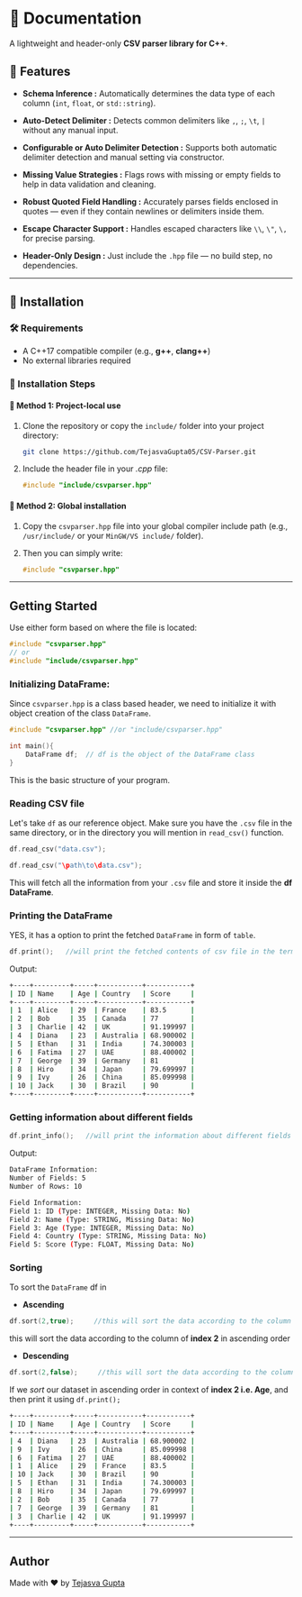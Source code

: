 # 📄 Documentation  
A lightweight and header-only **CSV parser library for C++**.



## 🚀 Features

- **Schema Inference :** Automatically determines the data type of each column (`int`, `float`, or `std::string`).

- **Auto-Detect Delimiter :** Detects common delimiters like `,`, `;`, `\t`, `|` without any manual input.

- **Configurable or Auto Delimiter Detection :** Supports both automatic delimiter detection and manual setting via constructor.

- **Missing Value Strategies :** Flags rows with missing or empty fields to help in data validation and cleaning.

- **Robust Quoted Field Handling :** Accurately parses fields enclosed in quotes — even if they contain newlines or delimiters inside them.

- **Escape Character Support :** Handles escaped characters like `\\`, `\"`, `\,` for precise parsing.

- **Header-Only Design :** Just include the `.hpp` file — no build step, no dependencies.

---

## 📁 Installation

### 🛠️ Requirements
- A C++17 compatible compiler (e.g., **g++**, **clang++**)
- No external libraries required



### 🔧 Installation Steps

#### 📌 Method 1: Project-local use

1. Clone the repository or copy the `include/` folder into your project directory:
   ```bash
   git clone https://github.com/TejasvaGupta05/CSV-Parser.git
   ```
2. Include the header file in your *.cpp* file:
   ```cpp
   #include "include/csvparser.hpp"
   ```
#### 📌 Method 2: Global installation
1. Copy the `csvparser.hpp` file into your global compiler include path
    (e.g., `/usr/include/` or your `MinGW/VS include/` folder).

2. Then you can simply write:
   ```cpp
   #include "csvparser.hpp"
   ```
---
## Getting Started
Use either form based on where the file is located:
```cpp
#include "csvparser.hpp"
// or
#include "include/csvparser.hpp"
```
### Initializing DataFrame:
Since `csvparser.hpp` is a class based header, we need to initialize it with object creation of the class `DataFrame`.
```cpp
#include "csvparser.hpp" //or "include/csvparser.hpp"

int main(){
    DataFrame df;  // df is the object of the DataFrame class
}
```
This is the basic structure of your program.

### Reading CSV file
Let's take `df` as our reference object.
Make sure you have the `.csv` file in the same directory, or in the directory you will mention in `read_csv()` function.
```cpp
df.read_csv("data.csv");
```
```cpp
df.read_csv("\path\to\data.csv");
```
This will fetch all the information from your `.csv` file and store it inside the **df DataFrame**.

### Printing the DataFrame
YES, it has a option to print the fetched `DataFrame` in form of `table`.
```cpp
df.print();   //will print the fetched contents of csv file in the terminal (as a table)
```

Output:
```bash
+----+---------+-----+-----------+-----------+
| ID | Name    | Age | Country   | Score     |
+----+---------+-----+-----------+-----------+
| 1  | Alice   | 29  | France    | 83.5      |
| 2  | Bob     | 35  | Canada    | 77        |
| 3  | Charlie | 42  | UK        | 91.199997 |
| 4  | Diana   | 23  | Australia | 68.900002 |
| 5  | Ethan   | 31  | India     | 74.300003 |
| 6  | Fatima  | 27  | UAE       | 88.400002 |
| 7  | George  | 39  | Germany   | 81        |
| 8  | Hiro    | 34  | Japan     | 79.699997 |
| 9  | Ivy     | 26  | China     | 85.099998 |
| 10 | Jack    | 30  | Brazil    | 90        |
+----+---------+-----+-----------+-----------+
```

### Getting information about different fields

```cpp
df.print_info();   //will print the information about different fields of the data
```

Output:
```bash
DataFrame Information:
Number of Fields: 5
Number of Rows: 10

Field Information:
Field 1: ID (Type: INTEGER, Missing Data: No)
Field 2: Name (Type: STRING, Missing Data: No)
Field 3: Age (Type: INTEGER, Missing Data: No)
Field 4: Country (Type: STRING, Missing Data: No)
Field 5: Score (Type: FLOAT, Missing Data: No)
```

### Sorting 
To sort the `DataFrame` df in 
- **Ascending**
```cpp
df.sort(2,true);     //this will sort the data according to the column of index 2 in ascending order
```
this will sort the data according to the column of **index 2** in ascending order
- **Descending**
```cpp
df.sort(2,false);     //this will sort the data according to the column of index 2 in descending order
```
If we _sort_ our dataset in ascending order in context of **index 2 i.e. Age**, and then print it using `df.print();` 
```bash
+----+---------+-----+-----------+-----------+
| ID | Name    | Age | Country   | Score     |
+----+---------+-----+-----------+-----------+
| 4  | Diana   | 23  | Australia | 68.900002 |
| 9  | Ivy     | 26  | China     | 85.099998 |
| 6  | Fatima  | 27  | UAE       | 88.400002 |
| 1  | Alice   | 29  | France    | 83.5      |
| 10 | Jack    | 30  | Brazil    | 90        |
| 5  | Ethan   | 31  | India     | 74.300003 |
| 8  | Hiro    | 34  | Japan     | 79.699997 |
| 2  | Bob     | 35  | Canada    | 77        |
| 7  | George  | 39  | Germany   | 81        |
| 3  | Charlie | 42  | UK        | 91.199997 |
+----+---------+-----+-----------+-----------+
```

---
## Author
Made with ❤️ by [Tejasva Gupta](https://github.com/TejasvaGupta05/)
